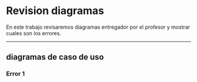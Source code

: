 # Revision diagramas

En este trabajo revisaremos diagramas entregador por el profesor y mostrar cuales son los errores.

----

## diagramas de caso de uso 

### Error 1 

